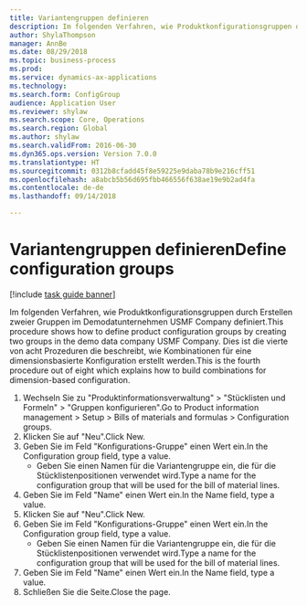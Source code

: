 ```yaml
--- 
title: Variantengruppen definieren
description: Im folgenden Verfahren, wie Produktkonfigurationsgruppen durch Erstellen zweier Gruppen im Demodatunternehmen USMF Company definiert.
author: ShylaThompson
manager: AnnBe
ms.date: 08/29/2018
ms.topic: business-process
ms.prod: 
ms.service: dynamics-ax-applications
ms.technology: 
ms.search.form: ConfigGroup
audience: Application User
ms.reviewer: shylaw
ms.search.scope: Core, Operations
ms.search.region: Global
ms.author: shylaw
ms.search.validFrom: 2016-06-30
ms.dyn365.ops.version: Version 7.0.0
ms.translationtype: HT
ms.sourcegitcommit: 0312b8cfadd45f8e59225e9daba78b9e216cff51
ms.openlocfilehash: a8abcb5b56d695fbb466556f638ae19e9b2ad4fa
ms.contentlocale: de-de
ms.lasthandoff: 09/14/2018

---
```

# <a name="define-configuration-groups"></a><span data-ttu-id="29c73-103">Variantengruppen definieren</span><span class="sxs-lookup"><span data-stu-id="29c73-103">Define configuration groups</span></span>

[!include [task guide banner](../../includes/task-guide-banner.md)]

<span data-ttu-id="29c73-104">Im folgenden Verfahren, wie Produktkonfigurationsgruppen durch Erstellen zweier Gruppen im Demodatunternehmen USMF Company definiert.</span><span class="sxs-lookup"><span data-stu-id="29c73-104">This procedure shows how to define product configuration groups by creating two groups in the demo data company USMF Company.</span></span> <span data-ttu-id="29c73-105">Dies ist die vierte von acht Prozeduren die beschreibt, wie Kombinationen für eine dimensionsbasierte Konfiguration erstellt werden.</span><span class="sxs-lookup"><span data-stu-id="29c73-105">This is the fourth procedure out of eight which explains how to build combinations for dimension-based configuration.</span></span>

1. <span data-ttu-id="29c73-106">Wechseln Sie zu "Produktinformationsverwaltung" > "Stücklisten und Formeln" > "Gruppen konfigurieren".</span><span class="sxs-lookup"><span data-stu-id="29c73-106">Go to Product information management > Setup > Bills of materials and formulas > Configuration groups.</span></span>
2. <span data-ttu-id="29c73-107">Klicken Sie auf "Neu".</span><span class="sxs-lookup"><span data-stu-id="29c73-107">Click New.</span></span>
3. <span data-ttu-id="29c73-108">Geben Sie im Feld "Konfigurations-Gruppe" einen Wert ein.</span><span class="sxs-lookup"><span data-stu-id="29c73-108">In the Configuration group field, type a value.</span></span>
    * <span data-ttu-id="29c73-109">Geben Sie einen Namen für die Variantengruppe ein, die für die Stücklistenpositionen verwendet wird.</span><span class="sxs-lookup"><span data-stu-id="29c73-109">Type a name for the configuration group that will be used for the bill of material lines.</span></span>  
4. <span data-ttu-id="29c73-110">Geben Sie im Feld "Name" einen Wert ein.</span><span class="sxs-lookup"><span data-stu-id="29c73-110">In the Name field, type a value.</span></span>
5. <span data-ttu-id="29c73-111">Klicken Sie auf "Neu".</span><span class="sxs-lookup"><span data-stu-id="29c73-111">Click New.</span></span>
6. <span data-ttu-id="29c73-112">Geben Sie im Feld "Konfigurations-Gruppe" einen Wert ein.</span><span class="sxs-lookup"><span data-stu-id="29c73-112">In the Configuration group field, type a value.</span></span>
    * <span data-ttu-id="29c73-113">Geben Sie einen Namen für die Variantengruppe ein, die für die Stücklistenpositionen verwendet wird.</span><span class="sxs-lookup"><span data-stu-id="29c73-113">Type a name for the configuration group that will be used for the bill of material lines.</span></span>  
7. <span data-ttu-id="29c73-114">Geben Sie im Feld "Name" einen Wert ein.</span><span class="sxs-lookup"><span data-stu-id="29c73-114">In the Name field, type a value.</span></span>
8. <span data-ttu-id="29c73-115">Schließen Sie die Seite.</span><span class="sxs-lookup"><span data-stu-id="29c73-115">Close the page.</span></span>


